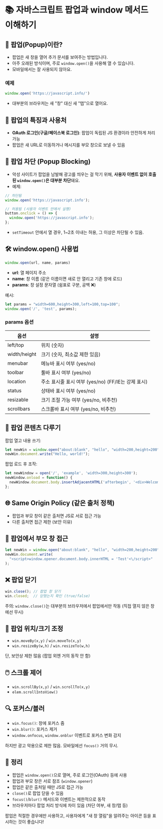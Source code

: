 
# 📚 자바스크립트 팝업과 window 메서드 이해하기

## 🎈 팝업(Popup)이란?
- 팝업은 새 창을 열어 추가 문서를 보여주는 방법입니다.
- 아주 오래된 방식이며, 주로 `window.open()`을 사용해 열 수 있습니다.
- 모바일에서는 잘 사용되지 않아요.

### 예제
```javascript
window.open('https://javascript.info/')
```
- 대부분의 브라우저는 새 "창" 대신 새 "탭"으로 열어요.

## 🎯 팝업의 특징과 사용처
- **OAuth 로그인(구글/페이스북 로그인)**: 팝업이 독립된 JS 환경이라 안전하게 처리 가능
- 팝업은 새 URL로 이동하거나 메시지를 부모 창으로 보낼 수 있음

## 🚫 팝업 차단 (Popup Blocking)
- 악성 사이트가 팝업을 남발해 광고를 띄우는 걸 막기 위해, **사용자 이벤트 없이 호출된 `window.open()`은 대부분 차단**돼요.
- 예제:
```javascript
// 차단됨
window.open('https://javascript.info');

// 허용됨 (사용자 이벤트 안에서 실행)
button.onclick = () => {
  window.open('https://javascript.info');
};
```
- `setTimeout` 안에서 열 경우, 1~2초 이내는 허용, 그 이상은 차단될 수 있음.

## 🛠️ window.open() 사용법
```javascript
window.open(url, name, params)
```
- **url**: 열 페이지 주소
- **name**: 창 이름 (같은 이름이면 새로 안 열리고 기존 창에 로드)
- **params**: 창 설정 문자열 (쉼표로 구분, 공백 ❌)

예시:
```javascript
let params = "width=600,height=300,left=100,top=100";
window.open('/', 'test', params);
```

### params 옵션
| 옵션       | 설명                                      |
|------------|-------------------------------------------|
| left/top   | 위치 (숫자)                              |
| width/height | 크기 (숫자, 최소값 제한 있음)            |
| menubar    | 메뉴바 표시 여부 (yes/no)                  |
| toolbar    | 툴바 표시 여부 (yes/no)                     |
| location   | 주소 표시줄 표시 여부 (yes/no) (FF/IE는 강제 표시) |
| status     | 상태바 표시 여부 (yes/no)                  |
| resizable  | 크기 조절 가능 여부 (yes/no, 비추천)         |
| scrollbars | 스크롤바 표시 여부 (yes/no, 비추천)         |

## 🎨 팝업 콘텐츠 다루기
팝업 열고 내용 쓰기:
```javascript
let newWin = window.open("about:blank", "hello", "width=200,height=200");
newWin.document.write("Hello, world!");
```

팝업 로드 후 조작:
```javascript
let newWindow = open('/', 'example', 'width=300,height=300');
newWindow.onload = function() {
  newWindow.document.body.insertAdjacentHTML('afterbegin', '<div>Welcome!</div>');
};
```

## 🌐 Same Origin Policy (같은 출처 정책)
- 팝업과 부모 창이 같은 출처면 JS로 서로 접근 가능
- 다른 출처면 접근 제한 (보안 이유)

## 🔄 팝업에서 부모 창 접근
```javascript
let newWin = window.open("about:blank", "hello", "width=200,height=200");
newWin.document.write(
  "<script>window.opener.document.body.innerHTML = 'Test'<\/script>"
);
```

## ❌ 팝업 닫기
```javascript
win.close(); // 팝업 창 닫기
win.closed;  // 닫혔는지 확인 (true/false)
```

주의: `window.close()`는 대부분의 브라우저에서 팝업에서만 작동 (직접 열지 않은 창에선 무시)

## 📏 팝업 위치/크기 조정
- `win.moveBy(x,y)` / `win.moveTo(x,y)`
- `win.resizeBy(w,h)` / `win.resizeTo(w,h)`

단, 보안상 제한 많음 (팝업 외엔 거의 동작 안 함)

## 🖱️ 스크롤 제어
- `win.scrollBy(x,y)` / `win.scrollTo(x,y)`
- `elem.scrollIntoView()`

## 🔍 포커스/블러
- `win.focus()`: 창에 포커스 줌
- `win.blur()`: 포커스 제거
- `window.onfocus`, `window.onblur` 이벤트로 포커스 변화 감지

하지만 광고 악용으로 제한 많음. 모바일에선 `focus()` 거의 무시.

## 📌 정리
- 팝업은 `window.open()`으로 열며, 주로 로그인(OAuth) 등에 사용
- 팝업과 부모 창은 서로 참조 (`window.opener`)
- 팝업은 같은 출처일 때만 JS로 접근 가능
- `close()`로 팝업 닫을 수 있음
- `focus()`/`blur()` 메서드와 이벤트는 제한적으로 동작
- 브라우저마다 팝업 처리 방식에 차이 있음 (차단 여부, 새 창/탭 등)

팝업은 적절한 경우에만 사용하고, 사용자에게 "새 창 열림"을 알려주는 아이콘 등을 표시하는 것이 좋습니다!
